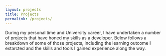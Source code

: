 ```yaml
---
layout: projects
title: Projects
permalink: /projects/
---
```


During my personal time and University career, I have undertaken a number of projects that have honed my skills as a developer. Below follows a breakdown of some of those projects, including the learning outcome I extarcted and the skills and tools I gained experience along the way. 